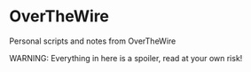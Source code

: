 # OverTheWire

Personal scripts and notes from OverTheWire

WARNING: Everything in here is a spoiler, read at your own risk!

